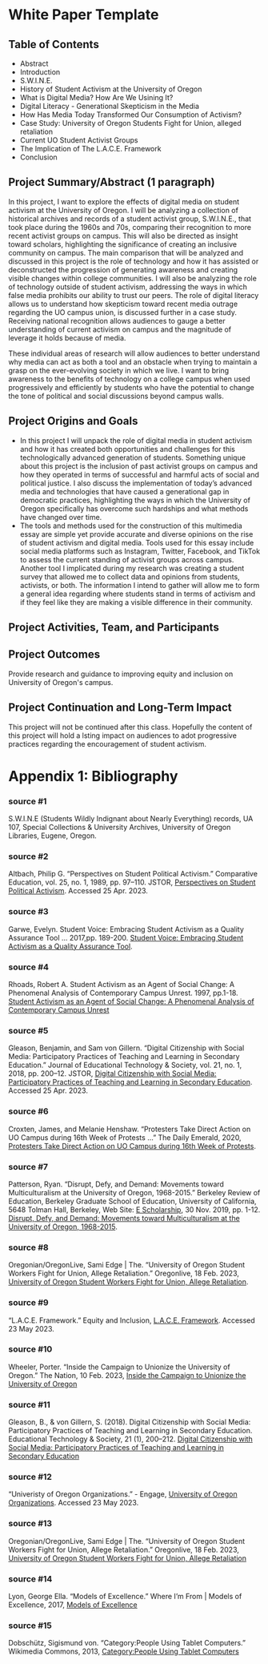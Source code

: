 # White Paper Template
## Table of Contents
- Abstract
- Introduction
- S.W.I.N.E.
- History of Student Activism at the University of Oregon
- What is Digital Media? How Are We Usining It?
- Digital Literacy - Generational Skepticism in the Media
- How Has Media Today Transformed Our Consumption of Activism?
- Case Study: University of Oregon Students Fight for Union, alleged retaliation
- Current UO Student Activist Groups
- The Implication of The L.A.C.E. Framework
- Conclusion


## Project Summary/Abstract (1 paragraph) 

In this project, I want to explore the effects of digital media on student activism at the University of Oregon. I will be analyzing a collection of historical archives and records of a student activist group, S.W.I.N.E., that took place during the 1960s and 70s, comparing their recognition to more recent activist groups on campus. This will also be directed as insight toward scholars, highlighting the significance of creating an inclusive community on campus. The main comparison that will be analyzed and discussed in this project is the role of technology and how it has assisted or deconstructed the progression of generating awareness and creating visible changes within college communities. I will also be analyzing the role of technology outside of student activism, addressing the ways in which false media prohibits our ability to trust our peers. The role of digital literacy allows us to understand how skepticism toward recent media outrage regarding the UO campus union, is discussed further in a case study. Receiving national recognition allows audiences to gauge a better understanding of current activism on campus and the magnitude of leverage it holds because of media. 

These individual areas of research will allow audiences to better understand why media can act as both a tool and an obstacle when trying to maintain a grasp on the ever-evolving society in which we live. I want to bring awareness to the benefits of technology on a college campus when used progressively and efficiently by students who have the potential to change the tone of political and social discussions beyond campus walls.

## Project Origins and Goals

* In this project I will unpack the role of digital media in student activism and how it has created both opportunities and challenges for this technologically advanced generation of students. Something unique about this project is the inclusion of past activist groups on campus and how they operated in terms of successful and harmful acts of social and political justice. I also discuss the implementation of today’s advanced media and technologies that have caused a generational gap in democratic practices, highlighting the ways in which the University of Oregon specifically has overcome such hardships and what methods have changed over time.
* The tools and methods used for the construction of this multimedia essay are simple yet provide accurate and diverse opinions on the rise of student activism and digital media. Tools used for this essay include social media platforms such as Instagram, Twitter, Facebook, and TikTok to assess the current standing of activist groups across campus. Another tool I implicated during my research was creating a student survey that allowed me to collect data and opinions from students, activists, or both. The information I intend to gather will allow me to form a general idea regarding where students stand in terms of activism and if they feel like they are making a visible difference in their community.

## Project Activities, Team, and Participants

## Project Outcomes

Provide research and guidance to improving equity and inclusion on University of Oregon's campus.

## Project Continuation and Long-Term Impact

This project will not be continued after this class. Hopefully the content of this project will hold a lsting impact on audiences to adot progressive practices regarding the encouragement of student activism.

# Appendix 1: Bibliography

### source #1
 
S.W.I.N.E (Students Wildly Indignant about Nearly Everything) records, UA 107, Special Collections & University Archives, University of Oregon Libraries, Eugene, Oregon.

### source #2

Altbach, Philip G. “Perspectives on Student Political Activism.” Comparative Education, vol. 25, no. 1, 1989, pp. 97–110. JSTOR, [Perspectives on Student Political Activism](http://www.jstor.org/stable/3099006). Accessed 25 Apr. 2023.

### source #3

Garwe, Evelyn. Student Voice: Embracing Student Activism as a Quality Assurance Tool ... 2017,pp. 189-200. [Student Voice: Embracing Student Activism as a Quality Assurance Tool](https://www.researchgate.net/publication/315684606_Student_voice_Embracing_student_activism_as_a_quality_assurance_tool_in_higher_education). 

### source #4

Rhoads, Robert A. Student Activism as an Agent of Social Change: A Phenomenal Analysis of Contemporary Campus Unrest. 1997, pp.1-18. [Student Activism as an Agent of Social Change: A Phenomenal Analysis of Contemporary Campus Unrest](https://files.eric.ed.gov/fulltext/ED407902.pdf) 

### source #5

Gleason, Benjamin, and Sam von Gillern. “Digital Citizenship with Social Media: Participatory Practices of Teaching and Learning in Secondary Education.” Journal of Educational Technology & Society, vol. 21, no. 1, 2018, pp. 200–12. JSTOR, [Digital Citizenship with Social Media: Participatory Practices of Teaching and Learning in Secondary Education](http://www.jstor.org/stable/26273880). Accessed 25 Apr. 2023.

### source #6

Croxten, James, and Melanie Henshaw. “Protesters Take Direct Action on UO Campus during 16th Week of Protests ...” The Daily Emerald, 2020, [Protesters Take Direct Action on UO Campus during 16th Week of Protests](https://www.dailyemerald.com/news/protesters-take-direct-action-on-uo-campus-during-16th-week-of-protests/article_b74e2dce-09c1-11eb-8f91-77ead8e3ab08.html). 

### source #7

Patterson, Ryan. “Disrupt, Defy, and Demand: Movements toward Multiculturalism at the University of Oregon, 1968-2015.” Berkeley Review of Education, Berkeley Graduate School of Education, University of California, 5648 Tolman Hall, Berkeley, Web Site: [E Scholarship](Https://Escholarship.org/Uc/ucbgse_bre), 30 Nov. 2019, pp. 1-12. [Disrupt, Defy, and Demand: Movements toward Multiculturalism at the University of Oregon, 1968-2015](https://eric.ed.gov/?id=EJ1256910). 

### source #8

Oregonian/OregonLive, Sami Edge | The. “University of Oregon Student Workers Fight for Union, Allege Retaliation.” Oregonlive, 18 Feb. 2023, [University of Oregon Student Workers Fight for Union, Allege Retaliation](www.oregonlive.com/education/2023/02/university-of-oregon-student-workers-fight-for-union-allege-retaliation.html). 

### source #9

“L.A.C.E. Framework.” Equity and Inclusion, [L.A.C.E. Framework](inclusion.uoregon.edu/lace-framework). Accessed 23 May 2023. 

### source #10

Wheeler, Porter. “Inside the Campaign to Unionize the University of Oregon.” The Nation, 10 Feb. 2023, [Inside the Campaign to Unionize the University of Oregon](www.thenation.com/article/activism/university-oregon-undergraduate-labor-union/.) 

### source #11

Gleason, B., & von Gillern, S. (2018). Digital Citizenship with Social Media: Participatory Practices of Teaching and Learning in Secondary Education. Educational Technology & Society, 21 (1), 200–212. [Digital Citizenship with Social Media: Participatory Practices of Teaching and Learning in Secondary Education](https://www.jstor.org/stable/pdf/26273880.pdf?refreqid=excelsior%3Ab02aa7cd7452cf47fb2776764cf06263&ab_segments=0%2Fbasic_search_gsv2%2Fcontrol&origin=&initiator=)

### source #12

“Univeristy of Oregon Organizations.” - Engage, [University of Oregon Organizations](uoregon.campuslabs.com/engage/organizations). Accessed 23 May 2023.

### source #13

Oregonian/OregonLive, Sami Edge | The. “University of Oregon Student Workers Fight for Union, Allege Retaliation.” Oregonlive, 18 Feb. 2023, [University of Oregon Student Workers Fight for Union, Allege Retaliation](www.oregonlive.com/education/2023/02/university-of-oregon-student-workers-fight-for-union-allege-retaliation.html.) 

### source #14

Lyon, George Ella. “Models of Excellence.” Where I’m From | Models of Excellence, 2017, [Models of Excellence](modelsofexcellence.eleducation.org/writings/where-im?_ga=2.5723187.1094989728.1621386059-1197592076.1621386059.) 

### source #15

Dobschütz, Sigismund von. “Category:People Using Tablet Computers.” Wikimedia Commons, 2013, [Category:People Using Tablet Computers](commons.wikimedia.org/wiki/Category:People_using_tablet_computers.)



